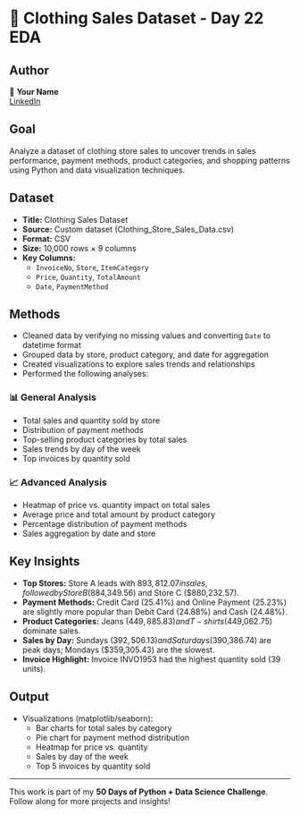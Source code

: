 # 👕 Clothing Sales Dataset - Day 22 EDA

## Author  
👤 **Your Name**  
[LinkedIn](https://www.linkedin.com/in/your-profile/)

## Goal  
Analyze a dataset of clothing store sales to uncover trends in sales performance, payment methods, product categories, and shopping patterns using Python and data visualization techniques.

## Dataset  
- **Title:** Clothing Sales Dataset  
- **Source:** Custom dataset (Clothing_Store_Sales_Data.csv)  
- **Format:** CSV  
- **Size:** 10,000 rows × 9 columns  
- **Key Columns:**  
  - `InvoiceNo`, `Store`, `ItemCategory`  
  - `Price`, `Quantity`, `TotalAmount`  
  - `Date`, `PaymentMethod`

## Methods  
- Cleaned data by verifying no missing values and converting `Date` to datetime format  
- Grouped data by store, product category, and date for aggregation  
- Created visualizations to explore sales trends and relationships  
- Performed the following analyses:

### 📊 General Analysis  
- Total sales and quantity sold by store  
- Distribution of payment methods  
- Top-selling product categories by total sales  
- Sales trends by day of the week  
- Top invoices by quantity sold  

### 📈 Advanced Analysis  
- Heatmap of price vs. quantity impact on total sales  
- Average price and total amount by product category  
- Percentage distribution of payment methods  
- Sales aggregation by date and store  

## Key Insights  
- **Top Stores:** Store A leads with $893,812.07 in sales, followed by Store B ($884,349.56) and Store C ($880,232.57).  
- **Payment Methods:** Credit Card (25.41%) and Online Payment (25.23%) are slightly more popular than Debit Card (24.88%) and Cash (24.48%).  
- **Product Categories:** Jeans ($449,885.83) and T-shirts ($449,062.75) dominate sales.  
- **Sales by Day:** Sundays ($392,506.13) and Saturdays ($390,386.74) are peak days; Mondays ($359,305.43) are the slowest.  
- **Invoice Highlight:** Invoice INVO1953 had the highest quantity sold (39 units).  

## Output  
- Visualizations (matplotlib/seaborn):  
  - Bar charts for total sales by category  
  - Pie chart for payment method distribution  
  - Heatmap for price vs. quantity  
  - Sales by day of the week  
  - Top 5 invoices by quantity sold  

---

This work is part of my **50 Days of Python + Data Science Challenge**.  
Follow along for more projects and insights!
